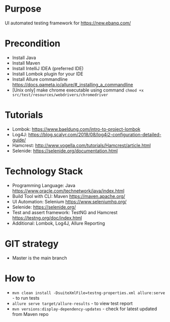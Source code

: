 # Purpose

UI automated testing framework for https://new.ebanq.com/

# Precondition

* Install Java
* Install Maven
* Install IntelliJ IDEA (preferred IDE)
* Install Lombok plugin for your IDE
* Install Allure commandline https://docs.qameta.io/allure/#_installing_a_commandline
* [Unix only] make chrome executable using command ```chmod +x src/test/resources/webdrivers/chromedriver```

# Tutorials

* Lombok: https://www.baeldung.com/intro-to-project-lombok
* Log4J: https://blog.scalyr.com/2018/08/log4j2-configuration-detailed-guide/
* Hamcrest: http://www.vogella.com/tutorials/Hamcrest/article.html
* Selenide: https://selenide.org/documentation.html

# Technology Stack

* Programming Language: Java https://www.oracle.com/technetwork/java/index.html
* Build Tool with CLI: Maven https://maven.apache.org/
* UI Automation: Selenium https://www.seleniumhq.org/
* Selenide: https://selenide.org/
* Test and assert framework: TestNG and Hamcrest https://testng.org/doc/index.html
* Additional: Lombok, Log4J, Allure Reporting

# GIT strategy

* Master is the main branch

# How to

* ```mvn clean install -DsuiteXmlFile=testng-properties.xml allure:serve``` - to run tests
* ```allure serve target/allure-results``` - to view test report
* ```mvn versions:display-dependency-updates``` - check for latest updated from Maven repo

